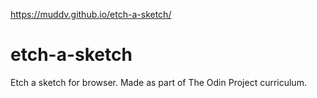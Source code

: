 https://muddv.github.io/etch-a-sketch/
# etch-a-sketch
Etch a sketch for browser. Made as part of The Odin Project curriculum.
